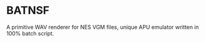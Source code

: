 # BATNSF

A primitive WAV renderer for NES VGM files, unique APU emulator written in 100% batch script.